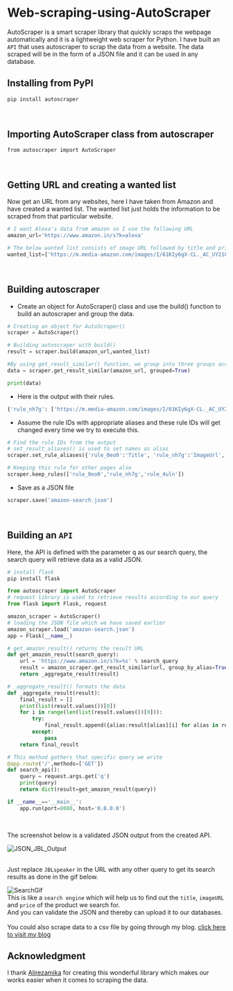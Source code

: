# Web-scraping-using-AutoScraper
AutoScraper is a smart scraper library that quickly scraps the webpage automatically and it is a lightweight web scraper for Python. I have built an `API` that uses autoscraper to scrap the data from a website. The data scraped will be in the form of a JSON file and it can be used in any database.
</br>

## Installing from PyPI
```Python
pip install autoscraper
```
</br>

## Importing AutoScraper class from autoscraper
```Pyhton
from autoscraper import AutoScraper
```
</br>

## Getting URL and creating a wanted list
Now get an URL from any websites, here I have taken from Amazon and have created a wanted list. The wanted list just holds the information to be scraped from that particular website.
```Python
# I want Alexa's data from amazon so I use the following URL
amazon_url='https://www.amazon.in/s?k=alexa'

# The below wanted list consists of image URL followed by title and price
wanted_list=['https://m.media-amazon.com/images/I/61KIy6gX-CL._AC_UY218_.jpg','All-new Echo Dot (4th Gen) | Next generation smart speaker with improved bass and Alexa (Black)','₹3,449']
```
</br>

## Building autoscraper
- Create an object for AutoScraper() class and use the build() function to build an autoscraper and group the data.
```Python
# Creating an object for AutoScraper()
scraper = AutoScraper()

# Building autoscraper with build()
result = scraper.build(amazon_url,wanted_list)

#By using get_result_similar() function, we group into three groups according to our wanted list
data = scraper.get_result_similar(amazon_url, grouped=True)

print(data)
```
- Here is the output with their rules.
```Python
{'rule_nh7g': ['https://m.media-amazon.com/images/I/61KIy6gX-CL._AC_UY218_.jpg', 'https://m.media-amazon.com/images/I/61MbLLagiVL._AC_UY218_.jpg', 'https://m.media-amazon.com/images/I/61EXU8BuGZL._AC_UY218_.jpg', 'https://m.media-amazon.com/images/I/61u0y9ADElL._AC_UY218_.jpg', 'https://m.media-amazon.com/images/I/61V25P7mlyL._AC_UY218_.jpg', 'https://m.media-amazon.com/images/I/51UZ17lvVFL._AC_UY218_.jpg', 'https://m.media-amazon.com/images/I/61EXU8BuGZL._AC_UY218_.jpg', 'https://m.media-amazon.com/images/I/61-DjUz7JxL._AC_UY218_.jpg', 'https://m.media-amazon.com/images/I/61RvgtLChZL._AC_UY218_.jpg', 'https://m.media-amazon.com/images/I/618AB7m2HML._AC_UY218_.jpg', 'https://m.media-amazon.com/images/I/61NIsUGl+FL._AC_UY218_.jpg', 'https://m.media-amazon.com/images/I/61fAoBkYQ1L._AC_UY218_.jpg', 'https://m.media-amazon.com/images/I/61fAoBkYQ1L._AC_UY218_.jpg', 'https://m.media-amazon.com/images/I/61RyEv5mnNL._AC_UY218_.jpg', 'https://m.media-amazon.com/images/I/51b9EVQUNNL._AC_UY218_.jpg', 'https://m.media-amazon.com/images/I/51mXq6pWMYL._AC_UY218_.jpg'], 'rule_0eo0': ['All-new Echo Dot (4th Gen) | Next generation smart speaker with improved bass and Alexa (Black)', 'All-new Echo Dot (4th Gen) | Next generation smart speaker with improved bass and Alexa (Blue)', 'Echo Dot (3rd Gen) – Smart speaker with Alexa (Black)', 'All-new Echo Dot (4th Gen) with clock | Next generation smart speaker with improved bass, LED display and Alexa (Blue)', 'Echo Dot (3rd Gen) – Smart speaker with Alexa (Purple)', 'Introducing Echo Show 8 – Smart display with Alexa - 8" HD screen with stereo sound – Black', 'Echo Dot (3rd Gen), Certified Refurbished, Black – Improved smart speaker with Alexa – Like new, backed with 1-year warranty', 'All-new Echo (4th Gen) | Premium sound powered by Dolby and Alexa (Black)', 'Introducing Echo Show 5 - Smart display with Alexa - 5.5" screen & crisp sound (White)', 'Echo Dot (3rd Gen, Purple) Combo with Wipro 9W LED Smart Color Bulb - Smart Home Starter Kit', 'All-new Echo (4th Gen) | Premium sound powered by Dolby and Alexa (Blue)', 'Echo Dot (3rd Gen), Certified Refurbished, White – Improved smart speaker with Alexa – Like new, backed with 1-year warranty', 'Echo Dot (3rd Gen) – Smart speaker with Alexa (White)', 'Echo Dot (3rd Gen), Certified Refurbished, Grey – Improved smart speaker with Alexa – Like new, backed with 1-year warranty', 'Echo Auto - add Alexa to your car', 'All-new Echo (4th Gen) | Premium sound powered by Dolby and Alexa (White)'], 'rule_x4sz': ['All-new Echo Dot (4th Gen) | Next generation smart speaker with improved bass and Alexa (Black)', 'All-new Echo Dot (4th Gen) | Next generation smart speaker with improved bass and Alexa (Blue)', 'Echo Dot (3rd Gen) – Smart speaker with Alexa (Black)', 'All-new Echo Dot (4th Gen) with clock | Next generation smart speaker with improved bass, LED display and Alexa (Blue)', 'Echo Dot (3rd Gen) – Smart speaker with Alexa (Purple)', 'Introducing Echo Show 8 – Smart display with Alexa - 8', 'Echo Dot (3rd Gen), Certified Refurbished, Black – Improved smart speaker with Alexa – Like new, backed with 1-year warranty', 'All-new Echo (4th Gen) | Premium sound powered by Dolby and Alexa (Black)', 'Introducing Echo Show 5 - Smart display with Alexa - 5.5', 'Echo Dot (3rd Gen, Purple) Combo with Wipro 9W LED Smart Color Bulb - Smart Home Starter Kit', 'All-new Echo (4th Gen) | Premium sound powered by Dolby and Alexa (Blue)', 'Echo Dot (3rd Gen), Certified Refurbished, White – Improved smart speaker with Alexa – Like new, backed with 1-year warranty', 'Echo Dot (3rd Gen) – Smart speaker with Alexa (White)', 'Echo Dot (3rd Gen), Certified Refurbished, Grey – Improved smart speaker with Alexa – Like new, backed with 1-year warranty', 'Echo Auto - add Alexa to your car', 'All-new Echo (4th Gen) | Premium sound powered by Dolby and Alexa (White)'], 'rule_4uln': ['₹3,449', '₹4,499', '₹3,449', '₹4,499', '₹2,449', '₹4,499', '₹4,449', '₹5,499', '₹2,449', '₹4,499', '₹8,499', '₹12,999', '₹2,999', '₹3,799', '₹5,999', '₹9,999', '₹4,999', '₹8,999', '₹2,499', '₹6,598', '₹6,999', '₹9,999', '₹2,999', '₹3,799', '₹2,449', '₹4,499', '₹2,999', '₹3,799', '₹2,999', '₹4,999', '₹6,999', '₹9,999'], 'rule_nabn': ['₹3,449', '₹4,499', '₹3,449', '₹4,499', '₹2,449', '₹4,499', '₹4,449', '₹5,499', '₹2,449', '₹4,499', '₹8,499', '₹12,999', '₹2,999', '₹3,799', '₹5,999', '₹9,999', '₹4,999', '₹8,999', '2499.00', '6598.00', '₹6,999', '₹9,999', '₹2,999', '₹3,799', '₹2,449', '₹4,499', '₹2,999', '₹3,799', '₹2,999', '₹4,999', '₹6,999', '₹9,999'], 'rule_l78b': ['₹3,449', '₹4,499', '₹3,449', '₹4,499', '₹2,449', '₹4,499', '₹4,449', '₹5,499', '₹2,449', '₹4,499', '₹8,499', '₹12,999', '₹2,999', '₹3,799', '₹5,999', '₹9,999', '₹4,999', '₹8,999', '₹2,499', '₹6,598', '₹6,999', '₹9,999', '₹2,999', '₹3,799', '₹2,449', '₹4,499', '₹2,999', '₹3,799', '₹2,999', '₹4,999', '₹6,999', '₹9,999'], 'rule_bmwz': ['₹3,449', '₹4,499', '₹3,449', '₹4,499', '₹2,449', '₹4,499', '₹4,449', '₹5,499', '₹2,449', '₹4,499', '₹8,499', '₹12,999', '₹2,999', '₹3,799', '₹5,999', '₹9,999', '₹4,999', '₹8,999', '2499.00', '6598.00', '₹6,999', '₹9,999', '₹2,999', '₹3,799', '₹2,449', '₹4,499', '₹2,999', '₹3,799', '₹2,999', '₹4,999', '₹6,999', '₹9,999']}
```
- Assume the rule IDs with appropriate aliases and these rule IDs will get changed every time we try to execute this.
```Python
# Find the rule IDs from the output
# set_result_aliases() is used to set names as alias
scraper.set_rule_aliases({'rule_0eo0':'Title', 'rule_nh7g':'ImageUrl', 'rule_4uln':'Price'})

# Keeping this rule for other pages also
scraper.keep_rules(['rule_0eo0','rule_nh7g','rule_4uln'])
```
- Save as a JSON file
```Python
scraper.save('amazon-search.json')
```
</br>

## Building an `API`
Here, the API is defined with the parameter q as our search query, the search query will retrieve data as a valid JSON.
```Python
# install flask
pip install flask

from autoscraper import AutoScraper
# request library is used to retrieve results according to our query
from flask import Flask, request

amazon_scraper = AutoScraper()
# loading the JSON file which we have saved earlier
amazon_scraper.load('amazon-search.json')
app = Flask(__name__)

# get_amazon_result() returns the result URL 
def get_amazon_result(search_query):
    url = 'https://www.amazon.in/s?k=%s' % search_query
    result = amazon_scraper.get_result_similar(url, group_by_alias=True)
    return _aggregate_result(result)

# _aggregate_result() formats the data
def _aggregate_result(result):
    final_result = []
    print(list(result.values())[0])
    for i in range(len(list(result.values())[0])):
        try:
            final_result.append({alias:result[alias][i] for alias in result})
        except:
            pass
    return final_result

# This method gathers that specific query we write
@app.route('/',methods=['GET'])
def search_api():
    query = request.args.get('q')
    print(query)
    return dict(result=get_amazon_result(query))

if __name__=='__main__':
    app.run(port=8080, host='0.0.0.0')
```
</br>

The screenshot below is a validated JSON output from the created API.

![JSON_JBL_Output](https://user-images.githubusercontent.com/52590526/116808190-18b4bd00-ab55-11eb-941f-0d5d8b1c5b11.JPG)
</br></br>

Just replace `JBLspeaker` in the URL with any other query to get its search results as done in the gif below. </br>

![SearchGif](https://user-images.githubusercontent.com/52590526/116809238-a515ae80-ab5a-11eb-8def-4948afeaaaeb.gif)
</br>
This is like a `search engine` which will help us to find out the `title`, `imageURL` and `price` of the product we search for.</br>
And you can validate the JSON and thereby can upload it to our databases.
</br>
</br>
You could also scrape data to a csv file by going through my blog. [click here to visit my blog](https://medium.com/@jawakarselvavinayagam/scrape-data-from-web-to-csv-in-minutes-dfbaa1e8775d)

## Acknowledgment
I thank [Alirezamika](https://github.com/alirezamika/autoscraper) for creating this wonderful library which makes our works easier when it comes to scraping the data.
